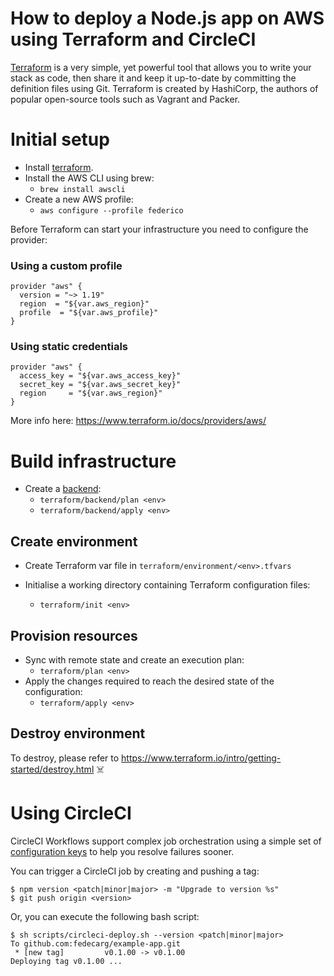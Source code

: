 # How to deploy a Node.js app on AWS using Terraform and CircleCI

[Terraform](https://www.terraform.io/) is a very simple, yet powerful tool that allows you to write your stack as code, then share it and keep it up-to-date by committing the definition files using Git. Terraform is created by HashiCorp, the authors of popular open-source tools such as Vagrant and Packer.

# Initial setup

* Install [terraform](https://www.terraform.io/).
* Install the AWS CLI using brew:
    - `brew install awscli`
* Create a new AWS profile:
    - `aws configure --profile federico`

Before Terraform can start your infrastructure you need to configure the provider:

### Using a custom profile
```
provider "aws" {
  version = "~> 1.19"
  region  = "${var.aws_region}"
  profile  = "${var.aws_profile}"
}
```

### Using static credentials
```
provider "aws" {
  access_key = "${var.aws_access_key}"
  secret_key = "${var.aws_secret_key}"
  region     = "${var.aws_region}"
}
```

More info here: https://www.terraform.io/docs/providers/aws/

# Build infrastructure

* Create a [backend](https://www.terraform.io/docs/backends/):
    - `terraform/backend/plan <env>`
    - `terraform/backend/apply <env>`

## Create environment 

* Create Terraform var file in `terraform/environment/<env>.tfvars`

* Initialise a working directory containing Terraform configuration files:
    - `terraform/init <env>`

## Provision resources

* Sync with remote state and create an execution plan:
    - `terraform/plan <env>`
* Apply the changes required to reach the desired state of the configuration:
    - `terraform/apply <env>`

## Destroy environment

To destroy, please refer to https://www.terraform.io/intro/getting-started/destroy.html ☠️

# Using CircleCI
CircleCI Workflows support complex job orchestration using a simple set of [configuration keys](circle-ci/config.yaml) to help you resolve failures sooner.

You can trigger a CircleCI job by creating and pushing a tag:
```
$ npm version <patch|minor|major> -m "Upgrade to version %s"
$ git push origin <version>
```

Or, you can execute the following bash script:
```
$ sh scripts/circleci-deploy.sh --version <patch|minor|major>
To github.com:fedecarg/example-app.git
 * [new tag]         v0.1.00 -> v0.1.00
Deploying tag v0.1.00 ...
```

